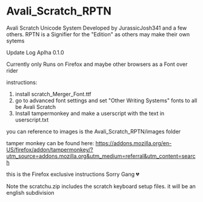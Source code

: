 # Avali_Scratch_RPTN
Avali Scratch Unicode System Developed by JurassicJosh341 and a few others. RPTN is a Signifier for the "Edition" as others may make their own sytems

Update Log
Aplha 0.1.0

Currently only Runs on Firefox and maybe other browsers as a Font over rider



instructions:

1. install scratch_Merger_Font.ttf
2. go to advanced font settings and set "Other Writing Systems" fonts to all be Avali Scratch
3. Install tampermonkey and make a userscript with the text in userscript.txt


you can reference to images is the Avali_Scratch_RPTN/images folder

tamper monkey can be found here:
https://addons.mozilla.org/en-US/firefox/addon/tampermonkey/?utm_source=addons.mozilla.org&utm_medium=referral&utm_content=search

this is the Firefox exclusive instructions Sorry Gang 💔


Note the scratchu.zip includes the scratch keyboard setup files. it will be an english subdivision

